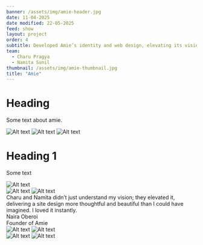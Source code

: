 ```yaml
---
banner: /assets/img/amie-header.jpg
date: 11-04-2025
date modified: 22-05-2025
feed: show
layout: project
order: 4
subtitle: Developed Amie’s identity and web design, elevating its vision of a rotating wardrobe for modern lifestyles.
team:
  - Charu Pragya
  - Namita Sunil
thumbnail: /assets/img/amie-thumbnail.jpg
title: "Amie"
---
```


# Heading

Some text about amie.

<div class="img-carousel">
<img src="../assets/img/amie-1.png" alt="Alt text">
<img src="../assets/img/amie-2.png" alt="Alt text">
<img src="../assets/img/amie-3.png" alt="Alt text">
</div>

# Heading 1

Some text

<div class="img-grid">
<img src="../assets/img/amie-grid.png" alt="Alt text">
</div>

<div class="img-grid">
<img src="../assets/img/amie-card.png" alt="Alt text">
<img src="../assets/img/amie-packet.png" alt="Alt text">
</div>

<div class="quote-container">
    <div class="quote-text">Charu and Namita didn’t just understand my vision; they elevated it, delivering a site design more thoughtful and beautiful than I could have imagined. I loved it instantly.</div>
    <div class="quote-author">Naira Oberoi
    <div class="quote-author secondary">Founder of Amie</div>
    </div>

</div>
<div class="img-grid">
<img src="../assets/img/amie-colours.png" alt="Alt text">
<img src="../assets/img/amie-type.png" alt="Alt text">
</div>
<div class="img-grid">
<img src="../assets/img/amie-mockup1.png" alt="Alt text">
<img src="../assets/img/amie-mockup2.png" alt="Alt text">
</div>
